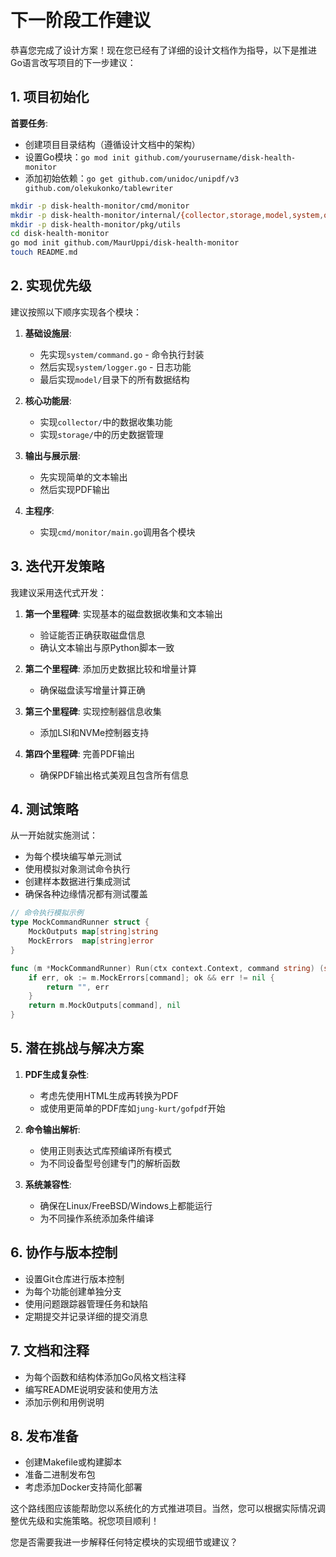 # 下一阶段工作建议

恭喜您完成了设计方案！现在您已经有了详细的设计文档作为指导，以下是推进Go语言改写项目的下一步建议：

## 1. 项目初始化

**首要任务**:
- 创建项目目录结构（遵循设计文档中的架构）
- 设置Go模块：`go mod init github.com/yourusername/disk-health-monitor`
- 添加初始依赖：`go get github.com/unidoc/unipdf/v3 github.com/olekukonko/tablewriter`

```bash
mkdir -p disk-health-monitor/cmd/monitor
mkdir -p disk-health-monitor/internal/{collector,storage,model,system,output}
mkdir -p disk-health-monitor/pkg/utils
cd disk-health-monitor
go mod init github.com/MaurUppi/disk-health-monitor
touch README.md
```

## 2. 实现优先级

建议按照以下顺序实现各个模块：

1. **基础设施层**:
   - 先实现`system/command.go` - 命令执行封装
   - 然后实现`system/logger.go` - 日志功能
   - 最后实现`model/`目录下的所有数据结构

2. **核心功能层**:
   - 实现`collector/`中的数据收集功能
   - 实现`storage/`中的历史数据管理

3. **输出与展示层**:
   - 先实现简单的文本输出
   - 然后实现PDF输出

4. **主程序**:
   - 实现`cmd/monitor/main.go`调用各个模块

## 3. 迭代开发策略

我建议采用迭代式开发：

1. **第一个里程碑**: 实现基本的磁盘数据收集和文本输出
   - 验证能否正确获取磁盘信息
   - 确认文本输出与原Python脚本一致

2. **第二个里程碑**: 添加历史数据比较和增量计算
   - 确保磁盘读写增量计算正确

3. **第三个里程碑**: 实现控制器信息收集
   - 添加LSI和NVMe控制器支持

4. **第四个里程碑**: 完善PDF输出
   - 确保PDF输出格式美观且包含所有信息

## 4. 测试策略

从一开始就实施测试：

- 为每个模块编写单元测试
- 使用模拟对象测试命令执行
- 创建样本数据进行集成测试
- 确保各种边缘情况都有测试覆盖

```go
// 命令执行模拟示例
type MockCommandRunner struct {
    MockOutputs map[string]string
    MockErrors  map[string]error
}

func (m *MockCommandRunner) Run(ctx context.Context, command string) (string, error) {
    if err, ok := m.MockErrors[command]; ok && err != nil {
        return "", err
    }
    return m.MockOutputs[command], nil
}
```

## 5. 潜在挑战与解决方案

1. **PDF生成复杂性**:
   - 考虑先使用HTML生成再转换为PDF
   - 或使用更简单的PDF库如`jung-kurt/gofpdf`开始

2. **命令输出解析**:
   - 使用正则表达式库预编译所有模式
   - 为不同设备型号创建专门的解析函数

3. **系统兼容性**:
   - 确保在Linux/FreeBSD/Windows上都能运行
   - 为不同操作系统添加条件编译

## 6. 协作与版本控制

- 设置Git仓库进行版本控制
- 为每个功能创建单独分支
- 使用问题跟踪器管理任务和缺陷
- 定期提交并记录详细的提交消息

## 7. 文档和注释

- 为每个函数和结构体添加Go风格文档注释
- 编写README说明安装和使用方法
- 添加示例和用例说明

## 8. 发布准备

- 创建Makefile或构建脚本
- 准备二进制发布包
- 考虑添加Docker支持简化部署

这个路线图应该能帮助您以系统化的方式推进项目。当然，您可以根据实际情况调整优先级和实施策略。祝您项目顺利！

您是否需要我进一步解释任何特定模块的实现细节或建议？
